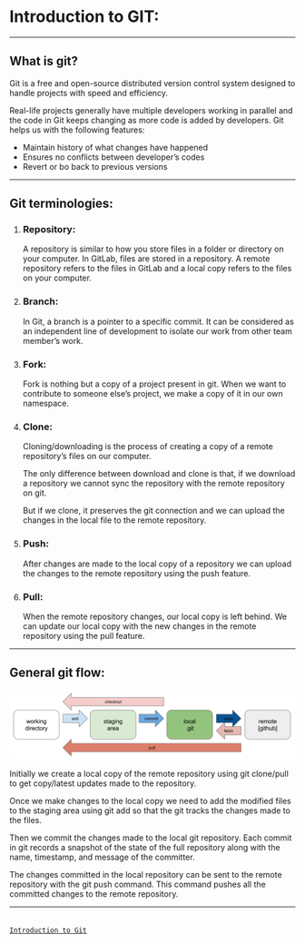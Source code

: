 # Introduction to GIT:
<hr>

## What is git?
Git is a free and open-source distributed version control system designed to handle projects with speed and efficiency. 

Real-life projects generally have multiple developers working in parallel and the code in Git keeps changing as more code is added by developers. Git helps us with the following features:
- Maintain history of what changes have happened
- Ensures no conflicts between developer’s codes
- Revert or bo back to previous versions
<hr>

## Git terminologies:
1. ### Repository:
    A repository is similar to how you store files in a folder or directory on your computer. In GitLab, files are stored in a repository. A remote repository refers to the files in GitLab and a local copy refers to the files on your computer.

2. ### Branch:
    In Git, a branch is a pointer to a specific commit. It can be considered as an independent line of development to isolate our work from other team member’s work.
3. ### Fork:
    Fork is nothing but a copy of a project present in git. When we want to contribute to someone else’s project, we make a copy of it in our own namespace.
4. ### Clone:
    Cloning/downloading is the process of creating a copy of a remote repository’s files on our computer. 

    The only difference between download and clone is that, if we download a repository we cannot sync the repository with the remote repository on git. 

    But if we clone, it preserves the git connection and we can upload the changes in the local file to the remote repository.
5. ### Push:
    After changes are made to the local copy of a repository we can upload the changes to the remote repository using the push feature.
6. ### Pull:
    When the remote repository changes, our local copy is left behind. We can update our local copy with the new changes in the remote repository using the pull feature.
<hr>

## General git flow:
![git flow](gitflow.png)

Initially we create a local copy of the remote repository using git clone/pull to get copy/latest updates made to the repository.

Once we make changes to the local copy we need to add the modified files to the staging area using git add so that the git tracks the changes made to the files.

Then we commit the changes made to the local git repository. Each commit in git records a snapshot of the state of the full repository along with the name, timestamp, and message of the committer.

The changes committed in the local repository can be sent to the remote repository with the git push command. This command pushes all the committed changes to the remote repository.
<br><hr>                                 
[`Introduction to Git`](prerequisites/introduction_to_git.md)